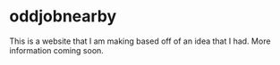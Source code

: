 # oddjobnearby
This is a website that I am making based off of an idea that I had. More information coming soon.
